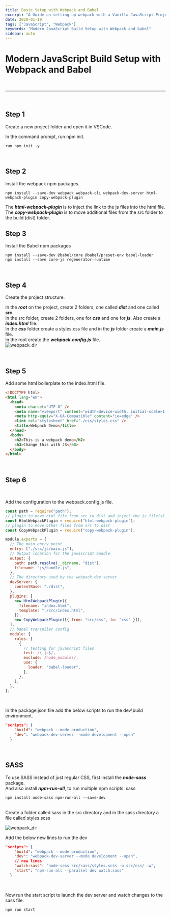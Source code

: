 ```yaml
---
title: Basic Setup with Webpack and Babel
excerpt: "A Guide on setting up webpack with a Vanilla JavaScript Project"
date: 2020-01-19
tags: ["JavaScript", "Webpack"]
keywords: "Modern JavaScript Build Setup with Webpack and babel"
sidebar: auto
---
```


# Modern JavaScript Build Setup with Webpack and Babel

<br>
<hr>
<br>

## Step 1

Create a new project folder and open it in VSCode.

In the command prompt, run npm init.

```batch
run npm init -y
```

<br>

## Step 2

Install the webpack npm packages.

```batch
npm install --save-dev webpack webpack-cli webpack-dev-server html-webpack-plugin copy-webpack-plugin
```

The **_html-webpack-plugin_** is to inject the link to the js files into the html file.  
The **_copy-webpack-plugin_** is to move additional files from the src folder to the build (dist) folder.
<br>

## Step 3

Install the Babel npm packages

```batch
npm install --save-dev @babel/core @babel/preset-env babel-loader
npm install --save core-js regenerator-runtime
```

<br>

## Step 4

Create the project structure.

In the **_root_** on the project, create 2 folders, one called **_dist_** and one called **_src_**.  
In the src folder, create 2 folders, one for **_css_** and one for **_js_**. Also create a **_index.html_** file.  
In the **_css_** folder create a styles.css file and in the **_js_** folder create a **_main.js_** file.  
In the root create the **_webpack.config.js_** file.  
![webpack_dir](/assets/images/CodeQuality/webpack_dir.png)

<br>

## Step 5

Add some html boilerplate to the index.html file.

```html
<!DOCTYPE html>
<html lang="en">
  <head>
    <meta charset="UTF-8" />
    <meta name="viewport" content="width=device-width, initial-scale=1.0" />
    <meta http-equiv="X-UA-Compatible" content="ie=edge" />
    <link rel="stylesheet" href="./css/styles.css" />
    <title>Webpack Demo</title>
  </head>
  <body>
    <h2>This is a webpack demo</h2>
    <h3>Change this with JS</h3>
  </body>
</html>
```

<br>

## Step 6

<br>

Add the configuration to the webpack.config.js file.

```javascript
const path = require("path");
// plugin to move html file from src to dist and inject the js file(s)
const HtmlWebpackPlugin = require("html-webpack-plugin");
// plugin to move other files from src to dist
const CopyWebpackPlugin = require("copy-webpack-plugin");

module.exports = {
  // The main entry point
  entry: ["./src/js/main.js"],
  // Output location for the javascript bundle
  output: {
    path: path.resolve(__dirname, "dist"),
    filename: "js/bundle.js",
  },
  // The directory used by the webpack dev server.
  devServer: {
    contentBase: "./dist",
  },
  plugins: [
    new HtmlWebpackPlugin({
      filename: "index.html",
      template: "./src/index.html",
    }),
    new CopyWebpackPlugin([{ from: "src/css", to: "css" }]),
  ],
  // babel transpiler config
  module: {
    rules: [
      {
        // testing for javascript files
        test: /\.js$/,
        exclude: /node_modules/,
        use: {
          loader: "babel-loader",
        },
      },
    ],
  },
};
```

<br>

In the package.json file add the below scripts to run the dev\build environment.

```json
"scripts": {
    "build": "webpack --mode production",
    "dev": "webpack-dev-server --mode development --open"
  }
```

<br>

## SASS

To use SASS instead of just regular CSS, first install the **_node-sass_** package.  
And also install **_npm-run-all_**, to run multiple npm scripts.
sass

```batch
npm install node-sass npm-run-all --save-dev
```

<br>
Create a folder called sass in the src directory and in the sass directory a file called styles.scss

![webpack_dir](/assets/images/CodeQuality/webpack_dir.png)

Add the below new lines to run the dev

```json
"scripts": {
    "build": "webpack --mode production",
    "dev": "webpack-dev-server --mode development --open",
    // new lines
    "watch:sass": "node-sass src/sass/styles.scss -o src/css/ -w",
    "start": "npm-run-all --parallel dev watch:sass"
  }
```

<br>

Now run the start script to launch the dev server and watch changes to the sass file.

```javascript
npm run start
```
